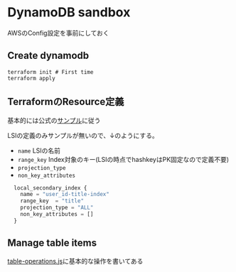 # DynamoDB sandbox

AWSのConfig設定を事前にしておく

## Create dynamodb

```shell
terraform init # First time
terraform apply
```


## TerraformのResource定義
基本的には公式の[サンプル](https://www.terraform.io/docs/providers/aws/r/dynamodb_table.html)に従う

LSIの定義のみサンプルが無いので、↓のようにする。

- `name` LSIの名前
- `range_key` Index対象のキー(LSIの時点でhashkeyはPK固定なので定義不要)
- `projection_type`
- `non_key_attributes`

```tf
  local_secondary_index {
    name = "user_id-title-index"
    range_key  = "title"
    projection_type = "ALL"
    non_key_attributes = []
  }
```

## Manage table items

[table-operations.js](src/table-operations.js)に基本的な操作を書いてある

